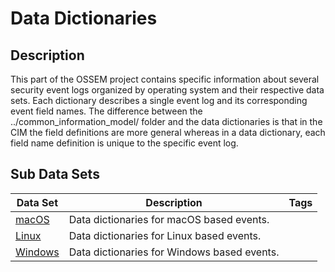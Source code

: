 # Data Dictionaries

## Description
This part of the OSSEM project contains specific information about several security event logs organized by operating system and their respective data sets. Each dictionary describes a single event log and its corresponding event field names. The difference between the ../common_information_model/ folder and the data dictionaries is that in the CIM the field definitions are more general whereas in a data dictionary, each field name definition is unique to the specific event log.

## Sub Data Sets
|Data Set|Description|Tags|
|---|---|---|
|[macOS](macos/)|Data dictionaries for macOS based events.||
|[Linux](linux/)|Data dictionaries for Linux based events.||
|[Windows](windows/)|Data dictionaries for Windows based events.||
